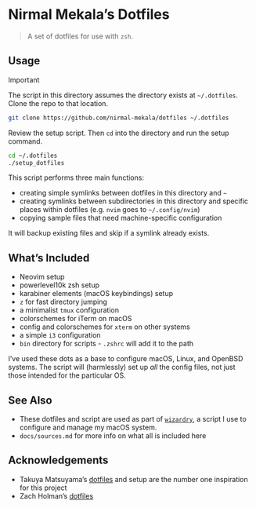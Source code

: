 # Nirmal Mekala’s Dotfiles

> A set of dotfiles for use with `zsh`.

## Usage

> [!IMPORTANT]
> The script in this directory assumes the directory exists at
> `~/.dotfiles`. Clone the repo to that location. 

```sh
git clone https://github.com/nirmal-mekala/dotfiles ~/.dotfiles
```

Review the setup script. Then `cd` into the directory and run the setup
command.

```sh
cd ~/.dotfiles
./setup_dotfiles
```

This script performs three main functions:

- creating simple symlinks between dotfiles in this directory and `~`
- creating symlinks between subdirectories in this directory and specific
  places within dotfiles (e.g. `nvim` goes to `~/.config/nvim`)
- copying sample files that need machine-specific configuration

It will backup existing files and skip if a symlink already exists.

## What’s Included

- Neovim setup
- powerlevel10k zsh setup
- karabiner elements (macOS keybindings) setup
- `z` for fast directory jumping
- a minimalist `tmux` configuration
- colorschemes for iTerm on macOS
- config and colorschemes for `xterm` on other systems
- a simple `i3` configuration
- `bin` directory for scripts - `.zshrc` will add it to the path

I’ve used these dots as a base to configure macOS, Linux, and OpenBSD
systems. The script will (harmlessly) set up _all_ the config files, not
just those intended for the particular OS.

## See Also

- These dotfiles and script are used as part of
  [`wizardry`](https://github.com/nirmal-mekala/wizardry), a script I use
  to configure and manage my macOS system.
- `docs/sources.md` for more info on what all is included here

## Acknowledgements

- Takuya Matsuyama’s
  [dotfiles](https://github.com/craftzdog/dotfiles-public) and setup are
  the number one inspiration for this project
- Zach Holman’s [dotfiles](https://github.com/holman/dotfiles)
